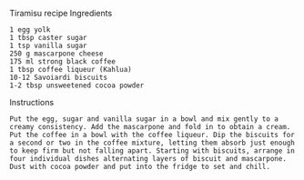 Tiramisu recipe
Ingredients

    1 egg yolk
    1 tbsp caster sugar
    1 tsp vanilla sugar
    250 g mascarpone cheese
    175 ml strong black coffee
    1 tbsp coffee liqueur (Kahlua)
    10-12 Savoiardi biscuits
    1-2 tbsp unsweetened cocoa powder

Instructions

    Put the egg, sugar and vanilla sugar in a bowl and mix gently to a creamy consistency. Add the mascarpone and fold in to obtain a cream.
    Put the coffee in a bowl with the coffee liqueur. Dip the biscuits for a second or two in the coffee mixture, letting them absorb just enough to keep firm but not falling apart. Starting with biscuits, arrange in four individual dishes alternating layers of biscuit and mascarpone.
    Dust with cocoa powder and put into the fridge to set and chill.
